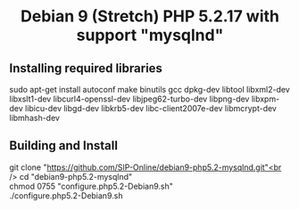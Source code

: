 <h1 align="center">
  Debian 9 (Stretch) PHP 5.2.17 with support "mysqlnd"
</h1>

## Installing required libraries
sudo apt-get install autoconf make binutils gcc dpkg-dev libtool libxml2-dev libxslt1-dev libcurl4-openssl-dev libjpeg62-turbo-dev libpng-dev libxpm-dev libicu-dev libgd-dev libkrb5-dev libc-client2007e-dev libmcrypt-dev libmhash-dev  


## Building and Install
git clone "https://github.com/SIP-Online/debian9-php5.2-mysqlnd.git"<br />
cd "debian9-php5.2-mysqlnd"<br />
chmod 0755 "configure.php5.2-Debian9.sh"<br />
./configure.php5.2-Debian9.sh
